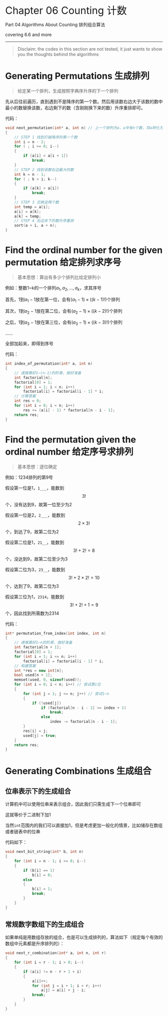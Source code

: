 <font size=6>Chapter 06 Counting 计数</font>

Part 04 Algorithms About Counting 排列组合算法

covering 6.6 and more

---

> Disclaim: the codes in this section are not tested, it just wants to show you the thoughts behind the algorithms

# Generating Permutations 生成排列

> 给定某一个排列，生成按照字典序升序的下一个排列

先从后往前遍历，直到遇到不是降序的第一个数。然后用该数右边大于该数的数中最小的数替换该数，右边剩下的数（含刚刚换下来的数）升序重排即可。

代码：

```c++
void next_permutation(int* a, int n) // 上一个排列为a，a中有n个数，将a转化为下一个排列
{
    // STEP 1 找到打破降序的第一个数
    int i = n - 2;
    for ( ; i >= 0; i--)
    {
        if (a[i] < a[i + 1])
            break;
    }
    // STEP 2 找到该数右边最大的数
    int k = n - 1;
    for ( ; k > i; k--)
    {
        if (a[k] > a[i])
            break;
    }
    // STEP 3 交换这两个数
    int temp = a[i];
    a[i] = a[k];
    a[k] = temp;
    // STEP 4 右边余下的数升序重排
    sort(a + i, a + n);
}
```

# Find the ordinal number for the given permutation 给定排列求序号

> 基本思想：算出有多少个排列比给定排列小

例如：整数1~k的一个排列$a_1,a_2,…,a_k$，求其序号

首先，1到$a_1-1$放在第一位，会有$(a_1-1)\times((k-1)!)$个排列

其次，1到$a_2-1$放在第二位，会有$(a_2-1)\times((k-2)!)$个排列

之后，1到$a_3-1$放在第三位，会有$(a_3-1)\times((k-3)!)$个排列

……

全部加起来，即得到序号

代码：

```c++
int index_of_permutation(int* a, int n)
{
    // 递推算好1~(n-1)的阶乘，做好准备
    int factorial[n];
    factorial[0] = 1;
    for (int i = 1; i < n; i++)
        factorial[i] = factorial[i - 1] * i;
    // 计算答案
    int res = 0;
    for (int i = 0; i < n; i++)
        res += (a[i] - 1) * factorial[n - i - 1];
    return res;
}
```

# Find the permutation given the ordinal number 给定序号求排列

> 基本思想：逐位确定

例如：1234排列的第9号

假设第一位是1，`1___`，能数到$$3!$$个，没有达到9，故第一位至少为2

假设第一位是2，`2___`，能数到$$2\times 3!$$个，到达了9，故第二位为2

假设第二位是1，`21__`，能数到$$3!+2!=8$$个，没达到9，故第二位至少为3

假设第二位为3，`23__`，能数到$$3!+2\times 2!=10$$个，达到了9，故第二位为3

假设第三位为1，`2314`，能数到$$3!+2!+1=9$$个，因此找到所需数为2314

代码：

```c++
int* permutation_from_index(int index, int n)
{
    // 递推算好1~n的阶乘，做好准备
    int factorial[n + 1];
    factorial[0] = 1;
    for (int i = 1; i <= n; i++)
        factorial[i] = factorial[i - 1] * i;
    // 构建答案
    int *res = new int[n];
    bool used[n + 1];
    memset(used, 0, sizeof(used));
    for (int i = 0; i < n; i++) // 尝试第i位
    {
        for (int j = 1; j <= n; j++) // 尝试1~n
        {
            if (!used[j])
                if (factorial[n - i - 1] >= index + 1)
                    break;
            	else
                    index -= factorial[n - i - 1];
        }
        res[i] = j;
        used[j] = true;
    }
    return res;
}
```

# Generating Combinations 生成组合

## 位串表示下的生成组合

计算机中可以使用位串来表示组合，因此我们只需生成下一个位串即可

这就等价于二进制下加1

当然`int`范围内的我们可以直接加1，但是考虑更加一般化的情景，比如储存在数组或者链表中的位串

代码如下：

```c++
void next_bit_string(int* b, int n)
{
    for (int i = n - 1; i >= 0; i--)
    {
        if (b[i] == 1)
            b[i] = 0;
        else
        {
            b[i] = 1;
            break;
        }
    }
}
```

## 常规数字数组下的生成组合

如果单纯是用数组存放的组合，也是可以生成排列的，算法如下（规定每个有效的数组中元素都是升序排列的）：

```c++
void next_r_combination(int* a, int n, int r)
{
    for (int i = r - 1; i > 0; i--)
    {
        if (a[i] != n - r + 1 + i)
        {
            a[i]++;
            for (int j = i + 1; i < r; i++)
                a[j] = a[i] + j - i;
            break;
        }
    }
}
```

